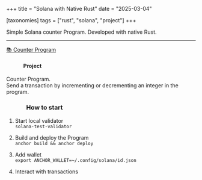 +++
title = "Solana with Native Rust"
date = "2025-03-04"

[taxonomies]
tags = ["rust", "solana", "project"]
+++

Simple Solana counter Program.
Developed with native Rust.
<!-- more -->
---

[📚 Counter Program](https://github.com/maltsev-dev/counter_on_native_solana)

#### &emsp;&emsp;&emsp; Project 
Counter Program.  
Send a transaction by incrementing or decrementing an integer in the program.

### &emsp;&emsp;&emsp; How to start
1. Start local validator  
`solana-test-validator`

2. Build and deploy the Program  
`anchor build && anchor deploy`  

3. Add wallet  
`export ANCHOR_WALLET=~/.config/solana/id.json`

4. Interact with transactions 
